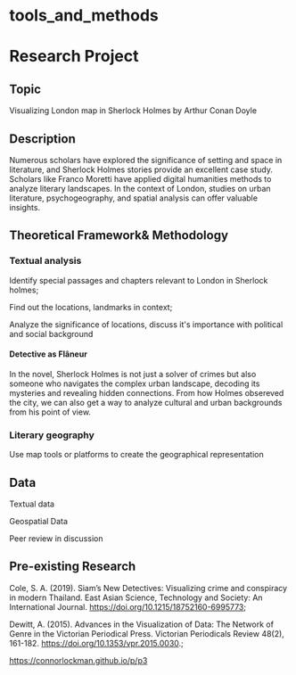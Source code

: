 # tools_and_methods
# Research Project
## Topic
Visualizing London map in Sherlock Holmes by Arthur Conan Doyle
## Description
Numerous scholars have explored the significance of setting and space in literature, and Sherlock Holmes stories provide an excellent case study. Scholars like Franco Moretti have applied digital humanities methods to analyze literary landscapes. In the context of London, studies on urban literature, psychogeography, and spatial analysis can offer valuable insights.
## Theoretical Framework& Methodology
### Textual analysis
Identify special passages and chapters relevant to London in Sherlock holmes;

Find out the locations, landmarks in context;

Analyze the significance of locations, discuss it's importance with political and social background
#### Detective as Flâneur
In the novel, Sherlock Holmes is not just a solver of crimes but also someone who navigates the complex urban landscape, decoding its mysteries and revealing hidden connections. From how Holmes obsereved the city, we can also get a way to analyze cultural and urban backgrounds from his point of view.
### Literary geography
Use map tools or platforms to create the geographical representation
## Data
Textual data

Geospatial Data

Peer review in discussion

## Pre-existing Research 
Cole, S. A. (2019). Siam’s New Detectives: Visualizing crime and conspiracy in modern Thailand. East Asian Science, Technology and Society: An International Journal. https://doi.org/10.1215/18752160-6995773;

Dewitt, A. (2015). Advances in the Visualization of Data: The Network of Genre in the Victorian Periodical Press. Victorian Periodicals Review 48(2), 161-182. https://doi.org/10.1353/vpr.2015.0030.;

https://connorlockman.github.io/p/p3


